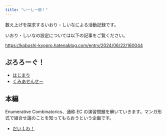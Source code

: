 ```yaml
---
title: "いーしー部！"
---
```


数え上げを探求するいおり・しいなによる活動記録です。

いおり・しいなの設定については以下の記事をご覧ください。

https://koboshi-kyopro.hatenablog.com/entry/2024/06/22/160044

## ぷろろーぐ！

- [はじまり](./prologue/)
- [くみあせんせー](./prologue-2/)

## 本編

Enumerative Combinatorics、通称 EC の演習問題を解いていきます。マンガ形式で組合せ論のことを知ってもらおうという企画です。

- [だい１わ！](./1/)
